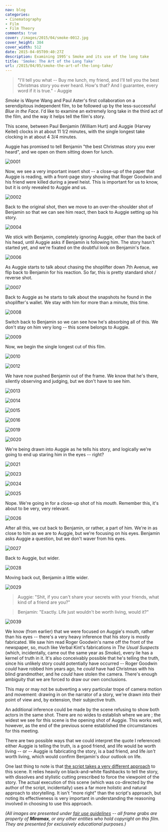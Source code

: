 ```yaml
---
nav: blog
categories:
- Cinematography
- Film
- Film Theory
comments: true
cover: /images/2015/04/smoke-0012.jpg
cover_height: 384
cover_width: 512
date: 2015-04-05T09:40:27Z
description: Examining 1995's Smoke and its use of the long take
title: 'Smoke: The Art of the Long Take'
url: /2015/04/05/smoke-the-art-of-the-long-take/
---
```


> "I'll tell you what -- Buy me lunch, my friend, and I'll tell you the best Christmas story you ever heard. How's that? And I guarantee, every word if it is true." - Auggie

*Smoke* is Wayne Wang and Paul Aster's first collaboration on a serendipitous independent film, to be followed up by the less-successful *Blue in the Face*. I'd like to examine an extremely long take in the third act of the film, and the way it helps tell the film's story.

<!--more-->

This scene, between Paul Benjamin (William Hurt) and Auggie (Harvey Keitel) clocks in at about 11 1/2 minutes, with the single longest take clocking in at about 4 3/4 minutes.

Auggie has promised to tell Benjamin "the best Christmas story you ever heard", and we open on them sitting down for lunch.

![0001](/images/2015/04/smoke-0001.jpg)  

Now, we see a very important insert shot -- a close-up of the paper that Auggie is reading, with a front-page story showing that Roger Goodwin and his friend were killed during a jewel heist. This is important for us to know, but it is only revealed to Auggie and us.

![0002](/images/2015/04/smoke-0002.jpg)  

Back to the original shot, then we move to an over-the-shoulder shot of Benjamin so that we can see him react, then back to Auggie setting up his story.

![0004](/images/2015/04/smoke-0004.jpg)  

We stick with Benjamin, completely ignoring Auggie, other than the back of his head, until Auggie asks if Benjamin is following him. The story hasn't started yet, and we're fixated on the doubtful look on Benjamin's face.

![0006](/images/2015/04/smoke-0006.jpg)  

As Auggie starts to talk about chasing the shoplifter down 7th Avenue, we flip back to Benjamin for his reaction. So far, this is pretty standard shot / reverse shot.

![0007](/images/2015/04/smoke-0007.jpg)  

Back to Auggie as he starts to talk about the snapshots he found in the shoplifter's wallet. We stay with him for more than a minute, this time.

![0008](/images/2015/04/smoke-0008.jpg)  

Switch back to Benjamin so we can see how he's absorbing all of this. We don't stay on him very long -- this scene belongs to Auggie.

![0009](/images/2015/04/smoke-0009.jpg)  

Now, we begin the single longest cut of this film.

![0010](/images/2015/04/smoke-0010.jpg)  

![0012](/images/2015/04/smoke-0012.jpg)  

We have now pushed Benjamin out of the frame. We know that he's there, silently observing and judging, but we don't have to see him.

![0013](/images/2015/04/smoke-0013.jpg)  

![0014](/images/2015/04/smoke-0014.jpg)  

![0015](/images/2015/04/smoke-0015.jpg)  

![0016](/images/2015/04/smoke-0016.jpg)  

![0019](/images/2015/04/smoke-0019.jpg)  

![0020](/images/2015/04/smoke-0020.jpg)  

We're being drawn into Auggie as he tells his story, and logically we're going to end up staring him in the eyes -- right?

![0021](/images/2015/04/smoke-0021.jpg)  

![0023](/images/2015/04/smoke-0023.jpg)  

![0024](/images/2015/04/smoke-0024.jpg)  

![0025](/images/2015/04/smoke-0025.jpg)  

Nope. We're going in for a close-up shot of his *mouth*. Remember this, it's about to be very, very relevant.

![0026](/images/2015/04/smoke-0026.jpg)  

After all this, we cut back to Benjamin, or rather, a part of him. We're in as close to him as we are to Auggie, but we're focusing on his eyes. Benjamin asks Auggie a question, but we don't waver from his eyes.

![0027](/images/2015/04/smoke-0027.jpg)  

Back to Auggie, but wider.

![0028](/images/2015/04/smoke-0028.jpg)  

Moving back out, Benjamin a little wider.

![0029](/images/2015/04/smoke-0029.jpg)  

> Auggie: "Shit, if you can't share your secrets with your friends, what kind of a friend are you?"

> Benjamin: "Exactly. Life just wouldn't be worth living, would it?"

![0039](/images/2015/04/smoke-0039.jpg)  

We know (from earlier) that we were focused on Auggie's mouth, rather than his eyes -- there's a very heavy inference that his story is mostly fabricated. We saw him read Roger Goodwin's name off the front of the newspaper, so, much like Verbal Kint's fabrications in *The Usual Suspects* (which, incidentally, came out the same year as *Smoke*), every lie has a kernel of truth in it. It's also conceivably possible that he's telling the truth, since his unlikely story could potentially have occurred -- Roger Goodwin *could* have robbed him years ago, he *could* have had Christmas with his blind grandmother, and he *could* have stolen the camera. There's enough ambiguity that we are forced to draw our own conclusions.

This may or may not be subverting a very particular trope of camera motion and movement: drawing in on the narrator of a story, we're drawn into their point of view and, by extension, their subjective truth.

An additional inference could be made by the scene refusing to show both actors in the same shot. There are no wides to establish where we are ; the widest we see for this scene is the opening shot of Auggie. This works well, however, as the end of the previous scene established the circumstances for this meeting.

There are two possible ways that we could interpret the quote I referenced: either Auggie is telling the truth, is a good friend, and life would be worth living -- or -- Auggie is fabricating the story, is a bad friend, and life *isn't* worth living, which would confirm Benjamin's dour outlook on life.

One last thing to note is that [the script takes a very different approach](http://sfy.ru/?script=smoke) to this scene. It relies heavily on black-and-white flashbacks to tell the story, with dissolves and stylistic cutting prescribed to force the viewpoint of the story. The actual execution of this scene (which was co-directed by the author of the script, incidentally) uses a far more holistic and natural approach to storytelling. It isn't "more right" than the script's approach, but noting its effectiveness is very important in understanding the reasoning involved in choosing to use this approach.

_(All images are presented under [fair use guidelines](http://libguides.mit.edu/usingimages) -- all frame grabs are property of **Miramax**, or any other entities who hold copyright on this film. They are presented for exclusively educational purposes.)_
